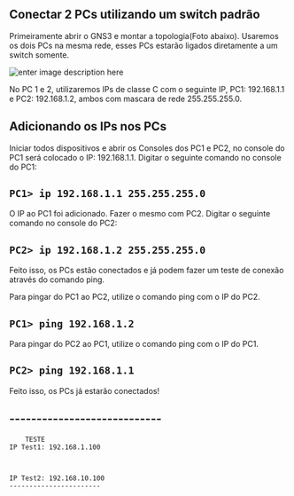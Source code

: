 **Conectar 2 PCs utilizando um switch padrão**
----------------------------------------------

Primeiramente abrir o GNS3 e montar a topologia(Foto abaixo).
Usaremos os dois PCs na mesma rede, esses PCs estarão ligados diretamente a um switch somente.

![enter image description here](https://uploaddeimagens.com.br/images/001/133/776/original/Conectar_2Pcs2.png?1507922374)

No PC 1 e 2, utilizaremos IPs de classe C com o seguinte IP, PC1: 192.168.1.1 e PC2: 192.168.1.2, ambos com mascara de rede 255.255.255.0. 

## Adicionando os IPs nos PCs ##
Iniciar todos dispositivos e abrir os Consoles dos PC1 e PC2, no console do PC1 será colocado o IP: 192.168.1.1.
Digitar o seguinte comando no console do PC1:

 `PC1> ip 192.168.1.1 255.255.255.0`
-------------------------------------

O IP ao PC1 foi adicionado. Fazer o mesmo com PC2.
Digitar o seguinte comando no console do PC2:

 `PC2> ip 192.168.1.2 255.255.255.0`
-------------------------------------


Feito isso, os PCs estão conectados e já podem fazer um teste de conexão através do comando ping.

Para pingar do PC1 ao PC2, utilize o comando ping com o IP do PC2.

    

 `PC1> ping 192.168.1.2`
-------------------------


Para pingar do PC2 ao PC1, utilize o comando ping com o IP do PC1.

 `PC2> ping 192.168.1.1`
-------------------------

Feito isso, os PCs já estarão conectados!


## ---------------------------- ##
        TESTE
    IP Test1: 192.168.1.100

    

    IP Test2: 192.168.10.100
    -----------------------

    
